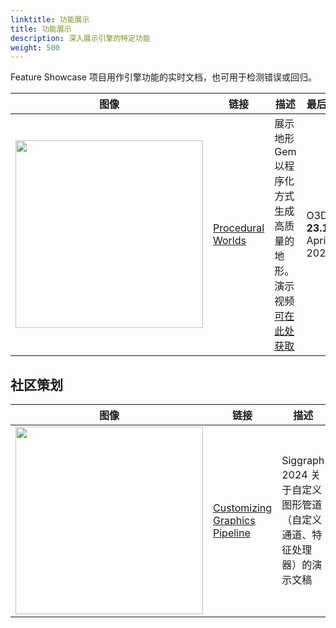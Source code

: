 ```yaml
---
linktitle: 功能展示
title: 功能展示
description: 深入展示引擎的特定功能
weight: 500
---
```


Feature Showcase 项目用作引擎功能的实时文档，也可用于检测错误或回归。

| 图像 |链接 |描述 |最后更新 |
| - | - | - | - |
| <img src="/images/learning-guide/samples/feature-showcase/procedural-worlds.png" width="300px" /> | [Procedural Worlds](https://github.com/o3de/o3de-workshops-2022) | 展示地形 Gem 以程序化方式生成高质量的地形。演示视频 [可在此处获取](https://www.youtube.com/watch?v=x5NtCK15AGo&list=PLCQwFpnHSZQgzCpMmbxruFkWr3d73ZfEJ&index=27) | O3DE **23.10.3**. April 28, 2024 |

## 社区策划

|图像 |链接 |描述 |最后更新 |
| - | - | - | - |
| <img src="/images/learning-guide/samples/feature-showcase/customizing-graphics-pipeline.png" width="300px" /> | [Customizing Graphics Pipeline](https://github.com/galibzon/siggraph2024) | Siggraph 2024 关于自定义图形管道（自定义通道、特征处理器）的演示文稿 | O3DE **24.09.0**. October 09, 2024 |
